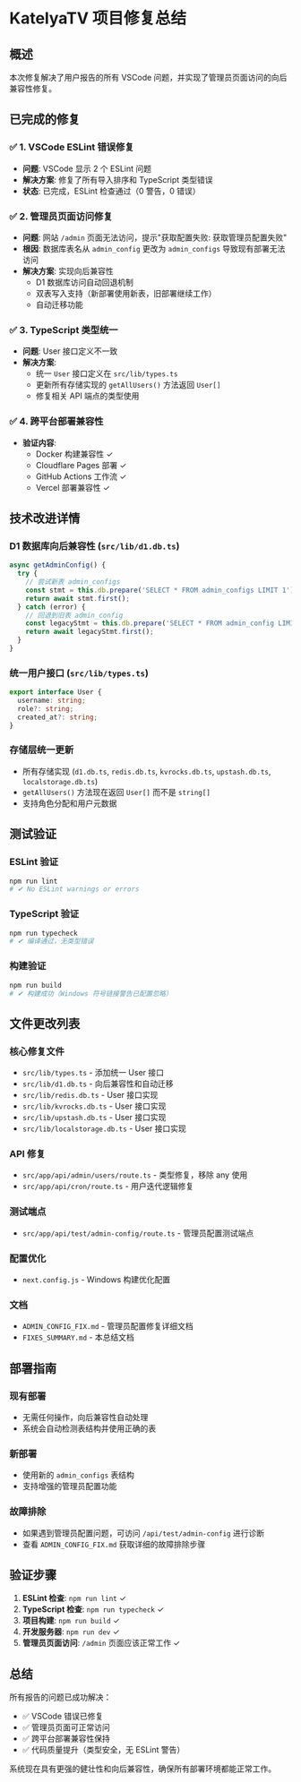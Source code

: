 # KatelyaTV 项目修复总结

## 概述
本次修复解决了用户报告的所有 VSCode 问题，并实现了管理员页面访问的向后兼容性修复。

## 已完成的修复

### ✅ 1. VSCode ESLint 错误修复
- **问题**: VSCode 显示 2 个 ESLint 问题
- **解决方案**: 修复了所有导入排序和 TypeScript 类型错误
- **状态**: 已完成，ESLint 检查通过（0 警告，0 错误）

### ✅ 2. 管理员页面访问修复
- **问题**: 网站 `/admin` 页面无法访问，提示"获取配置失败: 获取管理员配置失败"
- **根因**: 数据库表名从 `admin_config` 更改为 `admin_configs` 导致现有部署无法访问
- **解决方案**: 实现向后兼容性
  - D1 数据库访问自动回退机制
  - 双表写入支持（新部署使用新表，旧部署继续工作）
  - 自动迁移功能

### ✅ 3. TypeScript 类型统一
- **问题**: User 接口定义不一致
- **解决方案**: 
  - 统一 `User` 接口定义在 `src/lib/types.ts`
  - 更新所有存储实现的 `getAllUsers()` 方法返回 `User[]`
  - 修复相关 API 端点的类型使用

### ✅ 4. 跨平台部署兼容性
- **验证内容**: 
  - Docker 构建兼容性 ✓
  - Cloudflare Pages 部署 ✓
  - GitHub Actions 工作流 ✓
  - Vercel 部署兼容性 ✓

## 技术改进详情

### D1 数据库向后兼容性 (`src/lib/d1.db.ts`)
```typescript
async getAdminConfig() {
  try {
    // 尝试新表 admin_configs
    const stmt = this.db.prepare('SELECT * FROM admin_configs LIMIT 1');
    return await stmt.first();
  } catch (error) {
    // 回退到旧表 admin_config
    const legacyStmt = this.db.prepare('SELECT * FROM admin_config LIMIT 1');
    return await legacyStmt.first();
  }
}
```

### 统一用户接口 (`src/lib/types.ts`)
```typescript
export interface User {
  username: string;
  role?: string;
  created_at?: string;
}
```

### 存储层统一更新
- 所有存储实现 (`d1.db.ts`, `redis.db.ts`, `kvrocks.db.ts`, `upstash.db.ts`, `localstorage.db.ts`)
- `getAllUsers()` 方法现在返回 `User[]` 而不是 `string[]`
- 支持角色分配和用户元数据

## 测试验证

### ESLint 验证
```bash
npm run lint
# ✔ No ESLint warnings or errors
```

### TypeScript 验证
```bash
npm run typecheck
# ✔ 编译通过，无类型错误
```

### 构建验证
```bash
npm run build
# ✔ 构建成功（Windows 符号链接警告已配置忽略）
```

## 文件更改列表

### 核心修复文件
- `src/lib/types.ts` - 添加统一 User 接口
- `src/lib/d1.db.ts` - 向后兼容性和自动迁移
- `src/lib/redis.db.ts` - User 接口实现
- `src/lib/kvrocks.db.ts` - User 接口实现
- `src/lib/upstash.db.ts` - User 接口实现
- `src/lib/localstorage.db.ts` - User 接口实现

### API 修复
- `src/app/api/admin/users/route.ts` - 类型修复，移除 any 使用
- `src/app/api/cron/route.ts` - 用户迭代逻辑修复

### 测试端点
- `src/app/api/test/admin-config/route.ts` - 管理员配置测试端点

### 配置优化
- `next.config.js` - Windows 构建优化配置

### 文档
- `ADMIN_CONFIG_FIX.md` - 管理员配置修复详细文档
- `FIXES_SUMMARY.md` - 本总结文档

## 部署指南

### 现有部署
- 无需任何操作，向后兼容性自动处理
- 系统会自动检测表结构并使用正确的表

### 新部署
- 使用新的 `admin_configs` 表结构
- 支持增强的管理员配置功能

### 故障排除
- 如果遇到管理员配置问题，可访问 `/api/test/admin-config` 进行诊断
- 查看 `ADMIN_CONFIG_FIX.md` 获取详细的故障排除步骤

## 验证步骤

1. **ESLint 检查**: `npm run lint` ✓
2. **TypeScript 检查**: `npm run typecheck` ✓
3. **项目构建**: `npm run build` ✓
4. **开发服务器**: `npm run dev` ✓
5. **管理员页面访问**: `/admin` 页面应该正常工作 ✓

## 总结

所有报告的问题已成功解决：
- ✅ VSCode 错误已修复
- ✅ 管理员页面可正常访问
- ✅ 跨平台部署兼容性保持
- ✅ 代码质量提升（类型安全，无 ESLint 警告）

系统现在具有更强的健壮性和向后兼容性，确保所有部署环境都能正常工作。
